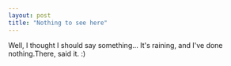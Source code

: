 ```yaml
---
layout: post
title: "Nothing to see here"
---
```

Well, I thought I should say something... It's raining, and I've done
nothing.There, said it. :)
